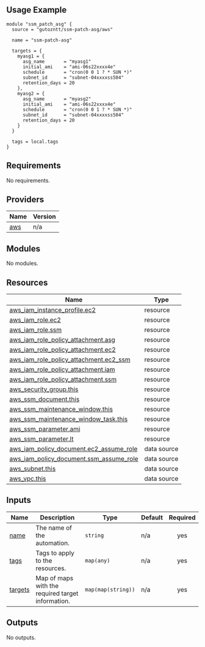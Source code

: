 ## Usage Example

```
module "ssm_patch_asg" {
  source = "gutozntt/ssm-patch-asg/aws"

  name = "ssm-patch-asg"

  targets = {
    myasg1 = {
      asg_name       = "myasg1"
      initial_ami    = "ami-06s22xxxx4e"
      schedule       = "cron(0 0 1 ? * SUN *)"
      subnet_id      = "subnet-04xxxxss504"
      retention_days = 20
    },
    myasg2 = {
      asg_name       = "myasg2"
      initial_ami    = "ami-06s22xxxx4e"
      schedule       = "cron(0 0 1 ? * SUN *)"
      subnet_id      = "subnet-04xxxxss504"
      retention_days = 20
    }
  }

  tags = local.tags
}
```

## Requirements

No requirements.

## Providers

| Name | Version |
|------|---------|
| <a name="provider_aws"></a> [aws](#provider\_aws) | n/a |

## Modules

No modules.

## Resources

| Name | Type |
|------|------|
| [aws_iam_instance_profile.ec2](https://registry.terraform.io/providers/hashicorp/aws/latest/docs/resources/iam_instance_profile) | resource |
| [aws_iam_role.ec2](https://registry.terraform.io/providers/hashicorp/aws/latest/docs/resources/iam_role) | resource |
| [aws_iam_role.ssm](https://registry.terraform.io/providers/hashicorp/aws/latest/docs/resources/iam_role) | resource |
| [aws_iam_role_policy_attachment.asg](https://registry.terraform.io/providers/hashicorp/aws/latest/docs/resources/iam_role_policy_attachment) | resource |
| [aws_iam_role_policy_attachment.ec2](https://registry.terraform.io/providers/hashicorp/aws/latest/docs/resources/iam_role_policy_attachment) | resource |
| [aws_iam_role_policy_attachment.ec2_ssm](https://registry.terraform.io/providers/hashicorp/aws/latest/docs/resources/iam_role_policy_attachment) | resource |
| [aws_iam_role_policy_attachment.iam](https://registry.terraform.io/providers/hashicorp/aws/latest/docs/resources/iam_role_policy_attachment) | resource |
| [aws_iam_role_policy_attachment.ssm](https://registry.terraform.io/providers/hashicorp/aws/latest/docs/resources/iam_role_policy_attachment) | resource |
| [aws_security_group.this](https://registry.terraform.io/providers/hashicorp/aws/latest/docs/resources/security_group) | resource |
| [aws_ssm_document.this](https://registry.terraform.io/providers/hashicorp/aws/latest/docs/resources/ssm_document) | resource |
| [aws_ssm_maintenance_window.this](https://registry.terraform.io/providers/hashicorp/aws/latest/docs/resources/ssm_maintenance_window) | resource |
| [aws_ssm_maintenance_window_task.this](https://registry.terraform.io/providers/hashicorp/aws/latest/docs/resources/ssm_maintenance_window_task) | resource |
| [aws_ssm_parameter.ami](https://registry.terraform.io/providers/hashicorp/aws/latest/docs/resources/ssm_parameter) | resource |
| [aws_ssm_parameter.lt](https://registry.terraform.io/providers/hashicorp/aws/latest/docs/resources/ssm_parameter) | resource |
| [aws_iam_policy_document.ec2_assume_role](https://registry.terraform.io/providers/hashicorp/aws/latest/docs/data-sources/iam_policy_document) | data source |
| [aws_iam_policy_document.ssm_assume_role](https://registry.terraform.io/providers/hashicorp/aws/latest/docs/data-sources/iam_policy_document) | data source |
| [aws_subnet.this](https://registry.terraform.io/providers/hashicorp/aws/latest/docs/data-sources/subnet) | data source |
| [aws_vpc.this](https://registry.terraform.io/providers/hashicorp/aws/latest/docs/data-sources/vpc) | data source |

## Inputs

| Name | Description | Type | Default | Required |
|------|-------------|------|---------|:--------:|
| <a name="input_name"></a> [name](#input\_name) | The name of the automation. | `string` | n/a | yes |
| <a name="input_tags"></a> [tags](#input\_tags) | Tags to apply to the resources. | `map(any)` | n/a | yes |
| <a name="input_targets"></a> [targets](#input\_targets) | Map of maps with the required target information. | `map(map(string))` | n/a | yes |

## Outputs

No outputs.
